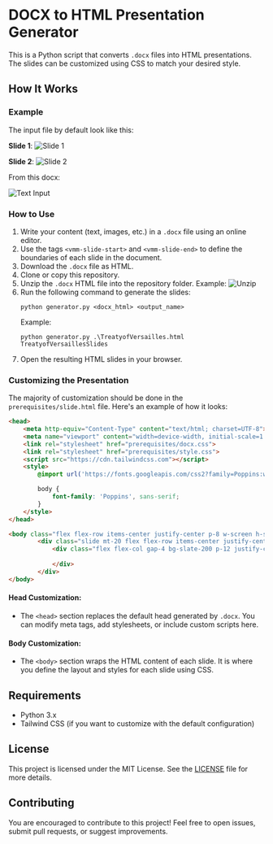 # DOCX to HTML Presentation Generator

This is a Python script that converts `.docx` files into HTML presentations. The slides can be customized using CSS to match your desired style.

## How It Works

### Example

The input file by default look like this:

**Slide 1**:
![Slide 1](https://github.com/user-attachments/assets/cb1f5147-456c-4c8e-84f8-c4b3b575199c)

**Slide 2**:
![Slide 2](https://github.com/user-attachments/assets/577a1440-cea9-40f2-9f6a-9c871c1e3c05)

From this docx:

![Text Input](https://github.com/user-attachments/assets/66b513c8-7653-4a49-828c-0a461a794493)

### How to Use

1. Write your content (text, images, etc.) in a `.docx` file using an online editor.
2. Use the tags `<vmm-slide-start>` and `<vmm-slide-end>` to define the boundaries of each slide in the document.
3. Download the `.docx` file as HTML.
4. Clone or copy this repository.
5. Unzip the `.docx` HTML file into the repository folder. Example:
   ![Unzip](https://github.com/user-attachments/assets/f50df6ce-bd9b-4f1b-a48b-b9b32bdc7712)
6. Run the following command to generate the slides:
   ```
   python generator.py <docx_html> <output_name>
   ```
   Example:
   ```
   python generator.py .\TreatyofVersailles.html TreatyofVersaillesSlides
   ```
7. Open the resulting HTML slides in your browser.

### Customizing the Presentation

The majority of customization should be done in the `prerequisites/slide.html` file. Here's an example of how it looks:

```html
<head>
    <meta http-equiv="Content-Type" content="text/html; charset=UTF-8">
    <meta name="viewport" content="width=device-width, initial-scale=1.0">
    <link rel="stylesheet" href="prerequisites/docx.css">
    <link rel="stylesheet" href="prerequisites/style.css">
    <script src="https://cdn.tailwindcss.com"></script>
    <style>
        @import url('https://fonts.googleapis.com/css2?family=Poppins:wght@300;400;600&display=swap');

        body {
            font-family: 'Poppins', sans-serif;
        }
    </style>
</head>

<body class="flex flex-row items-center justify-center p-8 w-screen h-screen bg-slate-700">
        <div class="slide mt-20 flex flex-row items-center justify-center bg-slate-100 rounded-xl shadow-2xl p-2 transition-transform duration-300 hover:scale-105 size-4/6">
            <div class="flex flex-col gap-4 bg-slate-200 p-12 justify-center m-4 text-black">
            
            </div>
        </div>
</body>
```

#### Head Customization:
- The `<head>` section replaces the default head generated by `.docx`. You can modify meta tags, add stylesheets, or include custom scripts here.

#### Body Customization:
- The `<body>` section wraps the HTML content of each slide. It is where you define the layout and styles for each slide using CSS. 

## Requirements

- Python 3.x
- Tailwind CSS (if you want to customize with the default configuration)

## License

This project is licensed under the MIT License. See the [LICENSE](LICENSE) file for more details.

## Contributing
You are encouraged to contribute to this project! Feel free to open issues, submit pull requests, or suggest improvements.
